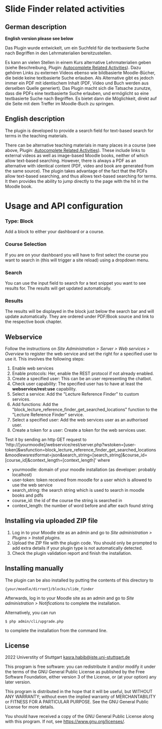 # Slide Finder related activities #

## German description

**English version please see below**

Das Plugin wurde entwickelt, um ein Suchfeld für die textbasierte Suche nach Begriffen in den Lehrmaterialien bereitzustellen. 

Es kann an vielen Stellen in einem Kurs alternative Lehrmaterialien geben (siehe Beschreibung, Plugin: [Autocomplete Related Activities](https://github.com/SE-Stuttgart/kib3_moodleplugin_autocompleteactivities/blob/master/README.md)). Dazu gehören Links zu externen Videos ebenso wie bildbasierte Moodle-Bücher, die beide keine textbasierte Suche erlauben. Als Alternative gibt es jedoch immer ein PDF mit identischem Inhalt (PDF, Video und Buch werden aus derselben Quelle generiert). Das Plugin macht sich die Tatsache zunutze, dass die PDFs eine textbasierte Suche erlauben, und ermöglicht so eine textbasierte Suche nach Begriffen. Es bietet dann die Möglichkeit, direkt auf die Seite mit dem Treffer im Moodle-Buch zu springen.

## English description

The plugin is developed to provide a search field for text-based search for terms in the teaching materials. 

There can be alternative teaching materials in many places in a course (see above, Plugin: [Autocomplete Related Activities](https://github.com/SE-Stuttgart/kib3_moodleplugin_autocompleteactivities/blob/master/README.md)). These include links to external videos as well as image-based Moodle books, neither of which allow text-based searching. However, there is always a PDF as an alternative with identical content (PDF, video and book are generated from the same source). The plugin takes advantage of the fact that the PDFs allow text-based searching, and thus allows text-based searching for terms. It then provides the ability to jump directly to the page with the hit in the Moodle book.


# Usage and API configuration

### Type: Block
Add a block to either your dashboard or a course.

### Course Selection
If you are on your dashboard you will have to first select the course you want to search in (this will trigger a site reload) using a dropdown menu.

### Search
You can use the input field to search for a text snippet you want to see results for. The results will get updated automatically.

### Results
The results will be displayed in the block just below the search bar and will update automatically.
They are ordered under PDF/Book source and link to the respective book chapter.

## Webservice

Follow the instructions on _Site Administration > Server > Web services > Overview_ to register the web service and set the right for a specified user to use it.
This involves the following steps:
1. Enable web services
2. Enable protocols: Her, enable the REST protocol if not already enabled.
3. Create a specified user: This can be an user representing the chatbot.
4. Check user capability: The specified user has to have at least the __webservice/rest:use__ capability.
5. Select a service: Add the "Lecture Reference Finder" to custom services.
6. Add functions: Add the "block_lecture_reference_finder_get_searched_locations" function to the "Lecture Reference Finder" service.
7. Select a specified user: Add the web services user as an authorised user.
8. Create a token for a user: Create a token for the web services user.

Test it by sending an http GET request to
'http://[yourmoodle]/webservice/rest/server.php?wstoken=[user-token]&wsfunction=block_lecture_reference_finder_get_searched_locations&moodlewsrestformat=json&search_string=[search_string]&course_id=[course_id]&context_length=[context_length]'
where
- yourmoodle: domain of your moodle installation (as developer: probably localhost)
- user-token: token received from moodle for a user which is allowed to use the web service
- search_string: the search string which is used to search in moodle books and pdfs
- course_id: the id of the course the string is searched in
- context_length: the number of word before and after each found string



## Installing via uploaded ZIP file ##

1. Log in to your Moodle site as an admin and go to _Site administration >
   Plugins > Install plugins_.
2. Upload the ZIP file with the plugin code. You should only be prompted to add
   extra details if your plugin type is not automatically detected.
3. Check the plugin validation report and finish the installation.

## Installing manually ##

The plugin can be also installed by putting the contents of this directory to

    {your/moodle/dirroot}/blocks/slide_finder

Afterwards, log in to your Moodle site as an admin and go to _Site administration >
Notifications_ to complete the installation.

Alternatively, you can run

    $ php admin/cli/upgrade.php

to complete the installation from the command line.

## License ##

2022 Universtity of Stuttgart kasra.habib@iste.uni-stuttgart.de

This program is free software: you can redistribute it and/or modify it under
the terms of the GNU General Public License as published by the Free Software
Foundation, either version 3 of the License, or (at your option) any later
version.

This program is distributed in the hope that it will be useful, but WITHOUT ANY
WARRANTY; without even the implied warranty of MERCHANTABILITY or FITNESS FOR A
PARTICULAR PURPOSE.  See the GNU General Public License for more details.

You should have received a copy of the GNU General Public License along with
this program.  If not, see <https://www.gnu.org/licenses/>.